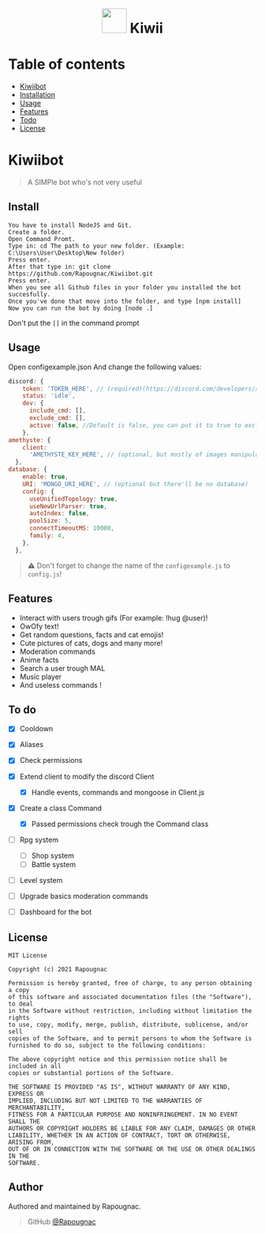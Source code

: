 <h1 align="center"> <img src = 'https://cdn.discordapp.com/attachments/772106096713924671/807975843548626944/anime-original-brown-hair-girl-green-eyes-hd-wallpaper-preview.png' height='50'> Kiwii</h1>

# Table of contents

- [Kiwiibot](#kiwiibot)
- [Installation](#install)
- [Usage](#usage)
- [Features](#features)
- [Todo](#to-do)
- [License](#license)

# Kiwiibot

> A SIMPle bot who's not very useful

## Install

```
You have to install NodeJS and Git.
Create a folder.
Open Command Promt.
Type in: cd The path to your new folder. (Example: C:\Users\User\Desktop\New folder)
Press enter.
After that type in: git clone https://github.com/Rapougnac/Kiwiibot.git
Press enter.
When you see all Github files in your folder you installed the bot succesfully.
Once you've done that move into the folder, and type [npm install]
Now you can run the bot by doing [node .]
```

Don't put the `[]` in the command prompt

## Usage

Open configexample.json
And change the following values:

```js
discord: {
    token: 'TOKEN_HERE', // (required)(https://discord.com/developers/applications)
    status: 'idle',
    dev: {
      include_cmd: [],
      exclude_cmd: [],
      active: false, //Default is false, you can put it to true to exclude or include commands
    },
amethyste: {
    client:
      'AMETHYSTE_KEY_HERE', // (optional, but mostly of images manipulation won't work)(https://api.amethyste.moe/) get one here, sign up and copy and paste your token
  },
database: {
    enable: true,
    URI: 'MONGO_URI_HERE', // (optional but there'll be no database)
    config: {
      useUnifiedTopology: true,
      useNewUrlParser: true,
      autoIndex: false,
      poolSize: 5,
      connectTimeoutMS: 10000,
      family: 4,
    },
  },
```
> :warning: Don't forget to change the name of the `configexample.js` to `config.js`!
## Features

- Interact with users trough gifs (For example: !hug @user)!
- OwOfy text!
- Get random questions, facts and cat emojis!
- Cute pictures of cats, dogs and many more!
- Moderation commands
- Anime facts
- Search a user trough MAL
- Music player
- And useless commands !

## To do

* [x] Cooldown
* [x] Aliases
* [x] Check permissions
* [x] Extend client to modify the discord Client
    * [x] Handle events, commands and mongoose in Client.js
* [x] Create a class Command
    * [x] Passed permissions check trough the Command class
* [ ] Rpg system
  * [ ] Shop system
  * [ ] Battle system
* [ ] Level system
* [ ] Upgrade basics moderation commands
* [ ] Dashboard for the bot


## License
```
MIT License

Copyright (c) 2021 Rapougnac

Permission is hereby granted, free of charge, to any person obtaining a copy
of this software and associated documentation files (the "Software"), to deal
in the Software without restriction, including without limitation the rights
to use, copy, modify, merge, publish, distribute, sublicense, and/or sell
copies of the Software, and to permit persons to whom the Software is
furnished to do so, subject to the following conditions:

The above copyright notice and this permission notice shall be included in all
copies or substantial portions of the Software.

THE SOFTWARE IS PROVIDED "AS IS", WITHOUT WARRANTY OF ANY KIND, EXPRESS OR
IMPLIED, INCLUDING BUT NOT LIMITED TO THE WARRANTIES OF MERCHANTABILITY,
FITNESS FOR A PARTICULAR PURPOSE AND NONINFRINGEMENT. IN NO EVENT SHALL THE
AUTHORS OR COPYRIGHT HOLDERS BE LIABLE FOR ANY CLAIM, DAMAGES OR OTHER
LIABILITY, WHETHER IN AN ACTION OF CONTRACT, TORT OR OTHERWISE, ARISING FROM,
OUT OF OR IN CONNECTION WITH THE SOFTWARE OR THE USE OR OTHER DEALINGS IN THE
SOFTWARE.
```

## Author

Authored and maintained by Rapougnac.

> GitHub [@Rapougnac](https://github.com/Rapougnac)
